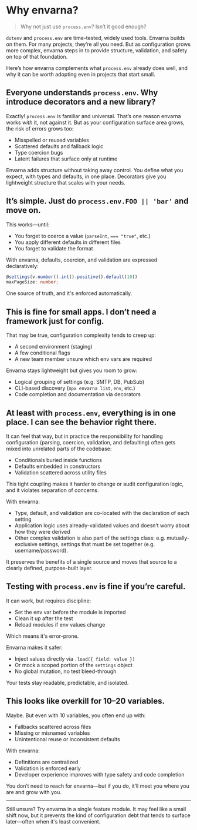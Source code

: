 # Why envarna? 

> Why not just use `process.env`? Isn’t it good enough?

`dotenv` and `process.env` are time-tested, widely used tools.  Envarna builds on them. For many projects, they’re all you need. But as configuration grows more complex, envarna steps in to provide structure, validation, and safety on top of that foundation.

Here’s how envarna complements what `process.env` already does well, and why it can be worth adopting even in projects that start small.


## Everyone understands `process.env`. Why introduce decorators and a new library?
Exactly!  `process.env` is familiar and universal. That’s one reason envarna works *with* it, not against it. But as your configuration surface area grows, the risk of errors grows too:

* Misspelled or reused variables
* Scattered defaults and fallback logic
* Type coercion bugs
* Latent failures that surface only at runtime

Envarna adds structure without taking away control. You define what you expect, with types and defaults, in one place. Decorators give you lightweight structure that scales with your needs.


## It’s simple. Just do `process.env.FOO || 'bar'` and move on.
This works—until:

* You forget to coerce a value (`parseInt`, `=== "true"`, etc.)
* You apply different defaults in different files
* You forget to validate the format

With envarna, defaults, coercion, and validation are expressed declaratively:

```ts
@settings(v.number().int().positive().default(10))
maxPageSize: number;
```

One source of truth, and it's enforced automatically.


## This is fine for small apps. I don’t need a framework just for config.
That may be true, configuration complexity tends to creep up:

* A second environment (staging)
* A few conditional flags
* A new team member unsure which env vars are required

Envarna stays lightweight but gives you room to grow:

* Logical grouping of settings (e.g. SMTP, DB, PubSub)
* CLI-based discovery (`npx envarna list`, `env`, etc.)
* Code completion and documentation via decorators

## At least with `process.env`, everything is in one place. I can see the behavior right there.
It can feel that way, but in practice the responsibility for handling configuration (parsing, coercion, validation, and defaulting) often gets mixed into unrelated parts of the codebase:
* Conditionals buried inside functions
* Defaults embedded in constructors
* Validation scattered across utility files

This tight coupling makes it harder to change or audit configuration logic, and it violates separation of concerns.

With envarna:
* Type, default, and validation are co-located with the declaration of each setting
* Application logic uses already-validated values and doesn’t worry about how they were derived
* Other complex validation is also part of the settings class: e.g. mutually-exclusive settings, settings that must be set together (e.g. username/password). 

It preserves the benefits of a single source and moves that source to a clearly defined, purpose-built layer.


## Testing with `process.env` is fine if you’re careful.
It can work, but requires discipline:

* Set the env var before the module is imported
* Clean it up after the test
* Reload modules if env values change

Which means it's error-prone.

Envarna makes it safer:
* Inject values directly via `.load({ field: value })`
* Or mock a scoped portion of the `settings` object
* No global mutation, no test bleed-through

Your tests stay readable, predictable, and isolated.


## This looks like overkill for 10–20 variables.
Maybe.  But even with 10 variables, you often end up with:

* Fallbacks scattered across files
* Missing or misnamed variables
* Unintentional reuse or inconsistent defaults

With envarna:
* Definitions are centralized
* Validation is enforced early
* Developer experience improves with type safety and code completion

You don’t need to reach for envarna—but if you do, it’ll meet you where you are and grow with you.

---

Still unsure? Try envarna in a single feature module. It may feel like a small shift now, but it prevents the kind of configuration debt that tends to surface later—often when it's least convenient.

